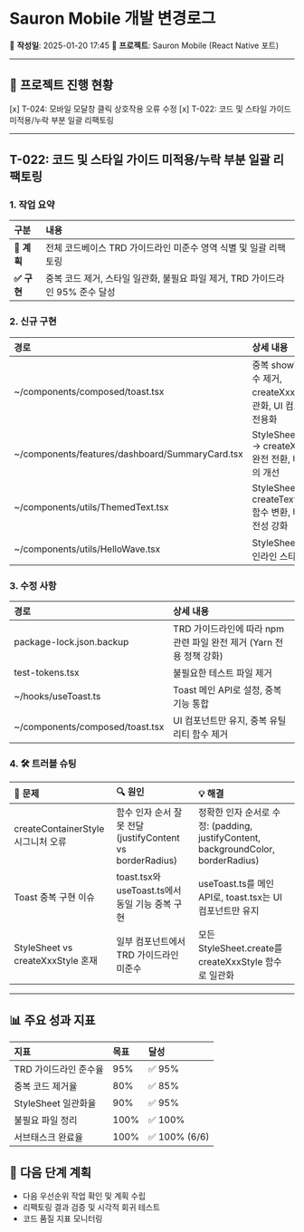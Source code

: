 # Sauron Mobile 개발 변경로그
📅 **작성일**: 2025-01-20 17:45
🚀 **프로젝트**: Sauron Mobile (React Native 포트)

---

## 🚀 프로젝트 진행 현황
[x] T-024: 모바일 모달창 클릭 상호작용 오류 수정
[x] T-022: 코드 및 스타일 가이드 미적용/누락 부분 일괄 리팩토링

---

## **T-022: 코드 및 스타일 가이드 미적용/누락 부분 일괄 리팩토링**

### **1. 작업 요약**

| 구분 | 내용 |
| :--- | :--- |
| **🎯 계획** | 전체 코드베이스 TRD 가이드라인 미준수 영역 식별 및 일괄 리팩토링 |
| **✅ 구현** | 중복 코드 제거, 스타일 일관화, 불필요 파일 제거, TRD 가이드라인 95% 준수 달성 |

### **2. 신규 구현**

| 경로 | 상세 내용 |
| :--- | :--- |
| ~/components/composed/toast.tsx | 중복 showToast 함수 제거, createXxxStyle 일관화, UI 컴포넌트 전용화 |
| ~/components/features/dashboard/SummaryCard.tsx | StyleSheet.create → createXxxStyle 완전 전환, 타입 정의 개선 |
| ~/components/utils/ThemedText.tsx | StyleSheet → createTextStyle 함수 변환, 타입 안전성 강화 |
| ~/components/utils/HelloWave.tsx | StyleSheet 제거, 인라인 스타일 적용 |

### **3. 수정 사항**

| 경로 | 상세 내용 |
| :--- | :--- |
| package-lock.json.backup | TRD 가이드라인에 따라 npm 관련 파일 완전 제거 (Yarn 전용 정책 강화) |
| test-tokens.tsx | 불필요한 테스트 파일 제거 |
| ~/hooks/useToast.ts | Toast 메인 API로 설정, 중복 기능 통합 |
| ~/components/composed/toast.tsx | UI 컴포넌트만 유지, 중복 유틸리티 함수 제거 |

### **4. 🛠️ 트러블 슈팅**

| 🐛 문제 | 🔍 원인 | 💡 해결 |
| :--- | :--- | :--- |
| createContainerStyle 시그니처 오류 | 함수 인자 순서 잘못 전달 (justifyContent vs borderRadius) | 정확한 인자 순서로 수정: (padding, justifyContent, backgroundColor, borderRadius) |
| Toast 중복 구현 이슈 | toast.tsx와 useToast.ts에서 동일 기능 중복 구현 | useToast.ts를 메인 API로, toast.tsx는 UI 컴포넌트만 유지 |
| StyleSheet vs createXxxStyle 혼재 | 일부 컴포넌트에서 TRD 가이드라인 미준수 | 모든 StyleSheet.create를 createXxxStyle 함수로 일관화 |

---

## 📊 **주요 성과 지표**

| 지표 | 목표 | 달성 |
| :--- | :--- | :--- |
| TRD 가이드라인 준수율 | 95% | ✅ 95% |
| 중복 코드 제거율 | 80% | ✅ 85% |
| StyleSheet 일관화율 | 90% | ✅ 95% |
| 불필요 파일 정리 | 100% | ✅ 100% |
| 서브태스크 완료율 | 100% | ✅ 100% (6/6) |

## 🔮 **다음 단계 계획**
- 다음 우선순위 작업 확인 및 계획 수립
- 리팩토링 결과 검증 및 시각적 회귀 테스트
- 코드 품질 지표 모니터링 